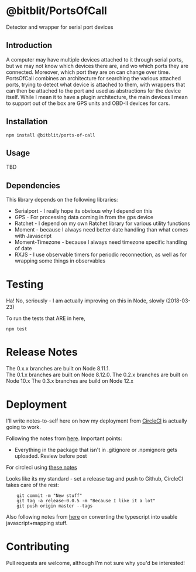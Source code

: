 # @bitblit/PortsOfCall

Detector and wrapper for serial port devices

## Introduction

A computer may have multiple devices attached to it through serial ports, but we may not know which devices there
are, and wo which ports they are connected.  Moreover, which port they are on can change over time.  PortsOfCall
combines an architecture for searching the various attached ports, trying to detect what device is attached to
them, with wrappers that can then be attached to the port and used as abstractions for the device itself.  While
I mean it to have a plugin architecture, the main devices I mean to support out of the box are GPS units
and OBD-II devices for cars.

## Installation
`npm install @bitblit/ports-of-call`

## Usage

TBD

## Dependencies

This library depends on the following libraries:

* Serialport - I really hope its obvious why I depend on this
* GPS - For processing data coming in from the gps device
* Ratchet - I depend on my own Ratchet library for various utility functions
* Moment - because I always need better date handling than what comes with Javascript
* Moment-Timezone - because I always need timezone specific handling of date
* RXJS - I use observable timers for periodic reconnection, as well as for wrapping some things in observables

# Testing
Ha!  No, seriously - I am actually improving on this in Node, slowly (2018-03-23)

To run the tests that ARE in here,

`npm test`

# Release Notes
The 0.x.x branches are built on Node 8.11.1.  
The 0.1.x branches are built on Node 8.12.0.
The 0.2.x branches are built on Node 10.x
The 0.3.x branches are build on Node 12.x

# Deployment

I'll write notes-to-self here on how my deployment from [CircleCI](https://circleci.com) is actually going to work.

Following the notes from [here](https://docs.npmjs.com/getting-started/publishing-npm-packages).  Important points:

* Everything in the package that isn't in .gitignore or .npmignore gets uploaded.  Review before post

For circleci using [these notes](https://circleci.com/docs/1.0/npm-continuous-deployment/)

Looks like its my standard - set a release tag and push to Github, CircleCI takes care of the rest:

```
    git commit -m "New stuff"
    git tag -a release-0.0.5 -m "Because I like it a lot"
    git push origin master --tags

```

Also following notes from [here](https://ljn.io/posts/publishing-typescript-projects-with-npm/) on converting the
typescript into usable javascript+mapping stuff.



# Contributing

Pull requests are welcome, although I'm not sure why you'd be interested!
